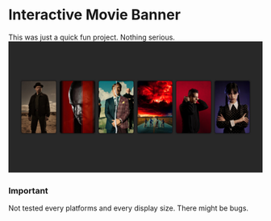 # Interactive Movie Banner
This was just a quick fun project. Nothing serious.
![Showcase](https://raw.githubusercontent.com/GamerFandor/InteractiveMovieBanner/Release/Resources/Showcase.png)
### Important
Not tested every platforms and every display size. There might be bugs.
